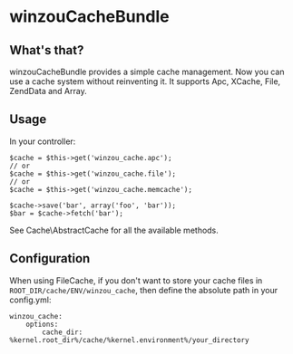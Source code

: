 winzouCacheBundle
============

What's that?
--------------
winzouCacheBundle provides a simple cache management. Now you can use a cache system without reinventing it.
It supports Apc, XCache, File, ZendData and Array.

Usage
-----
In your controller:

    $cache = $this->get('winzou_cache.apc');
    // or
    $cache = $this->get('winzou_cache.file');
    // or
    $cache = $this->get('winzou_cache.memcache');

    $cache->save('bar', array('foo', 'bar'));
    $bar = $cache->fetch('bar');

See Cache\AbstractCache for all the available methods.

Configuration
-------------
When using FileCache, if you don't want to store your cache files in `ROOT_DIR/cache/ENV/winzou_cache`, then define the absolute path in your config.yml:

    winzou_cache:
        options:
            cache_dir: %kernel.root_dir%/cache/%kernel.environment%/your_directory